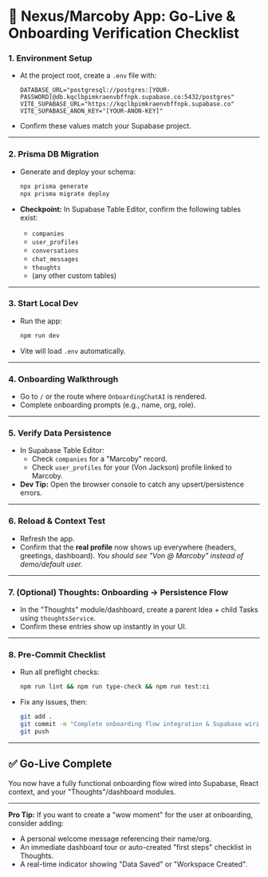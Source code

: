 # 🚀 Nexus/Marcoby App: Go-Live & Onboarding Verification Checklist

### 1. **Environment Setup**

* At the project root, create a `.env` file with:

  ```dotenv
  DATABASE_URL="postgresql://postgres:[YOUR-PASSWORD]@db.kqclbpimkraenvbffnpk.supabase.co:5432/postgres"
  VITE_SUPABASE_URL="https://kqclbpimkraenvbffnpk.supabase.co"
  VITE_SUPABASE_ANON_KEY="[YOUR-ANON-KEY]"
  ```
* Confirm these values match your Supabase project.

---

### 2. **Prisma DB Migration**

* Generate and deploy your schema:

  ```bash
  npx prisma generate
  npx prisma migrate deploy
  ```
* **Checkpoint:**
  In Supabase Table Editor, confirm the following tables exist:

  * `companies`
  * `user_profiles`
  * `conversations`
  * `chat_messages`
  * `thoughts`
  * (any other custom tables)

---

### 3. **Start Local Dev**

* Run the app:

  ```bash
  npm run dev
  ```
* Vite will load `.env` automatically.

---

### 4. **Onboarding Walkthrough**

* Go to `/` or the route where `OnboardingChatAI` is rendered.
* Complete onboarding prompts (e.g., name, org, role).

---

### 5. **Verify Data Persistence**

* In Supabase Table Editor:
  * Check `companies` for a "Marcoby" record.
  * Check `user_profiles` for your (Von Jackson) profile linked to Marcoby.
* **Dev Tip:**
  Open the browser console to catch any upsert/persistence errors.

---

### 6. **Reload & Context Test**

* Refresh the app.
* Confirm that the **real profile** now shows up everywhere (headers, greetings, dashboard).
  *You should see "Von @ Marcoby" instead of demo/default user.*

---

### 7. **(Optional) Thoughts: Onboarding → Persistence Flow**

* In the "Thoughts" module/dashboard, create a parent Idea + child Tasks using `thoughtsService`.
* Confirm these entries show up instantly in your UI.

---

### 8. **Pre-Commit Checklist**

* Run all preflight checks:

  ```bash
  npm run lint && npm run type-check && npm run test:ci
  ```
* Fix any issues, then:

  ```bash
  git add .
  git commit -m "Complete onboarding flow integration & Supabase wiring"
  git push
  ```

---

## ✅ Go-Live Complete

You now have a fully functional onboarding flow wired into Supabase, React context, and your "Thoughts"/dashboard modules.

---

**Pro Tip:**
If you want to create a "wow moment" for the user at onboarding, consider adding:

* A personal welcome message referencing their name/org.
* An immediate dashboard tour or auto-created "first steps" checklist in Thoughts.
* A real-time indicator showing "Data Saved" or "Workspace Created". 